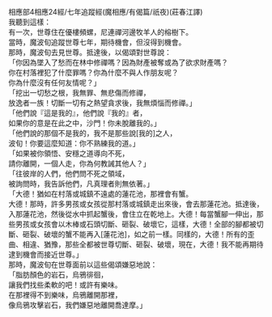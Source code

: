 相應部4相應24經/七年追蹤經(魔相應/有偈篇/祇夜)(莊春江譯)  
我聽到這樣：  
有一次，世尊住在優樓頻螺，尼連禪河邊牧羊人的榕樹下。  
當時，魔波旬追蹤世尊七年，期待機會，但沒得到機會。  
那時，魔波旬去見世尊。抵達後，以偈頌對世尊說：  
「你因為墜入了愁而在林中修禪嗎？因為財產被奪或為了欲求財產嗎？  
你在村落裡犯了什麼罪嗎？你為什麼不與人作朋友呢？  
你為什麼沒有任何友情呢？」  
「挖出一切愁之根，我無罪、無悲傷而修禪，  
放逸者一族！切斷一切有之熱望貪求後，我無煩惱而修禪。」  
「他們說『這是我的』，他們說『我的』者，  
如果你的意是在此之中，沙門！你未脫離我的。」  
「他們說的那個不是我的，我不是那些說[我的]之人，  
波旬！你要這麼知道：你不熟練我的道。」  
「如果被你領悟、安穩之道導向不死，  
請你離開，一個人走，你為何教誡其他人？」  
「往彼岸的人們，他們問不死之領域，  
被詢問時，我告訴他們，凡真理者則無依著。」  
「大德！猶如在村落或城鎮不遠處的蓮花池，那裡會有蟹。  
大德！那時，許多男孩或女孩從那村落或城鎮走出來後，會去那蓮花池。抵達後，入那蓮花池，然後從水中抓起蟹後，會住立在乾地上。大德！每當蟹腳一伸出，那些男孩或女孩會以木棒或石頭切斷、砸裂、破壞它，這樣，大德！全部的腳都被切斷、砸裂、破壞的蟹不能再入[蓮花池]，如之前一樣。同樣的，大德！所有的歪曲、相違、猶豫，那些全都被世尊切斷、砸裂、破壞，現在，大德！我不能再期待逮到機會而接近世尊。」  
那時，魔波旬在世尊面前以這些偈頌嫌惡地說：  
「脂肪顏色的岩石，烏鴉徘徊，  
讓我們找些柔軟的吧！或許有樂味。  
在那裡得不到樂味，烏鴉離開那裡，  
像烏鴉攻擊岩石，我們嫌惡地離開喬達摩。」  
  
  

